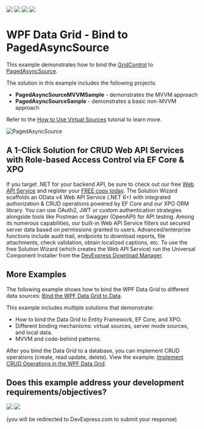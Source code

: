 <!-- default badges list -->
![](https://img.shields.io/endpoint?url=https://codecentral.devexpress.com/api/v1/VersionRange/129903121/24.2.1%2B)
[![](https://img.shields.io/badge/Open_in_DevExpress_Support_Center-FF7200?style=flat-square&logo=DevExpress&logoColor=white)](https://supportcenter.devexpress.com/ticket/details/T830604)
[![](https://img.shields.io/badge/📖_How_to_use_DevExpress_Examples-e9f6fc?style=flat-square)](https://docs.devexpress.com/GeneralInformation/403183)
[![](https://img.shields.io/badge/💬_Leave_Feedback-feecdd?style=flat-square)](#does-this-example-address-your-development-requirementsobjectives)
<!-- default badges end -->
# WPF Data Grid - Bind to PagedAsyncSource
This example demonstrates how to bind the [GridControl](https://docs.devexpress.com/WPF/DevExpress.Xpf.Grid.GridControl) to [PagedAsyncSource](https://docs.devexpress.com/WPF/DevExpress.Xpf.Data.PagedAsyncSource).

The solution in this example includes the following projects:

* **PagedAsyncSourceMVVMSample** - demonstrates the MVVM approach
* **PagedAsyncSourceSample** - demonstrates a basic non-MVVM approach

Refer to the [How to Use Virtual Sources](https://docs.devexpress.com/WPF/120194/controls-and-libraries/data-grid/bind-to-data/bind-to-any-data-source-with-virtual-sources/use-virtual-sources) tutorial to learn more.

![PagedAsyncSource](https://docs.devexpress.com/WPF/images/virtualsourcespagedasync133014.gif)

## A 1-Click Solution for CRUD Web API Services with Role-based Access Control via EF Core & XPO

If you target .NET for your backend API, be sure to check out our free [Web API Service](https://docs.devexpress.com/eXpressAppFramework/403394/backend-web-api-service) and register your [FREE copy today](https://www.devexpress.com/security-api-free). The Solution Wizard scaffolds an OData v4 Web API Service (.NET 6+) with integrated authorization & CRUD operations powered by EF Core and our XPO ORM library. You can use OAuth2, JWT or custom authentication strategies alongside tools like Postman or Swagger (OpenAPI) for API testing. Among its numerous capabilities, our built-in Web API Service filters out secured server data based on permissions granted to users. Advanced/enterprise functions include audit trail, endpoints to download reports, file attachments, check validation, obtain localized captions, etc. To use the free Solution Wizard (which creates the Web API Service) run the Universal Component Installer from the [DevExpress Download Manager](https://www.devexpress.com/ClientCenter/DownloadManager/).

## More Examples

The following example shows how to bind the WPF Data Grid to different data sources: [Bind the WPF Data Grid to Data](https://github.com/DevExpress-Examples/how-to-bind-wpf-grid-to-data).

This example includes multiple solutions that demonstrate:
* How to bind the Data Grid to Entity Framework, EF Core, and XPO.
* Different binding mechanisms: virtual sources, server mode sources, and local data.
* MVVM and code-behind patterns.

After you bind the Data Grid to a database, you can implement CRUD operations (create, read update, delete). View the example: [Implement CRUD Operations in the WPF Data Grid](https://github.com/DevExpress-Examples/how-to-implement-crud-operations).
<!-- feedback -->
## Does this example address your development requirements/objectives?

[<img src="https://www.devexpress.com/support/examples/i/yes-button.svg"/>](https://www.devexpress.com/support/examples/survey.xml?utm_source=github&utm_campaign=wpf-data-grid-bind-to-pagedasyncsource&~~~was_helpful=yes) [<img src="https://www.devexpress.com/support/examples/i/no-button.svg"/>](https://www.devexpress.com/support/examples/survey.xml?utm_source=github&utm_campaign=wpf-data-grid-bind-to-pagedasyncsource&~~~was_helpful=no)

(you will be redirected to DevExpress.com to submit your response)
<!-- feedback end -->
